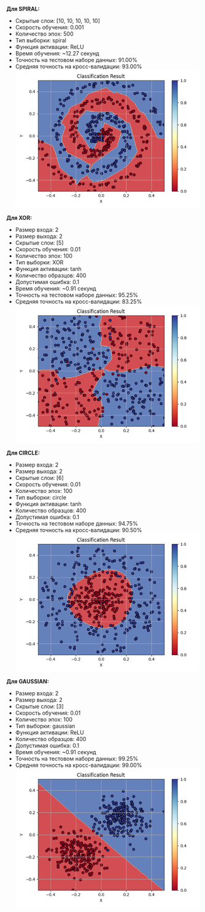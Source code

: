 **Для SPIRAL:**
- Скрытые слои: [10, 10, 10, 10, 10]
- Скорость обучения: 0.001
- Количество эпох: 500
- Тип выборки: spiral
- Функция активации: ReLU
- Время обучения: ~12.27 секунд
- Точность на тестовом наборе данных: 91.00%
- Средняя точность на кросс-валидации: 93.00%
![spiral.png](spiral.png)

**Для XOR:**
- Размер входа: 2
- Размер выхода: 2
- Скрытые слои: [5]
- Скорость обучения: 0.01
- Количество эпох: 100
- Тип выборки: XOR
- Функция активации: tanh
- Количество образцов: 400
- Допустимая ошибка: 0.1
- Время обучения: ~0.91 секунд
- Точность на тестовом наборе данных: 95.25%
- Средняя точность на кросс-валидации: 83.25%
![xor.png](xor.png)

**Для CIRCLE:**
- Размер входа: 2
- Размер выхода: 2
- Скрытые слои: [6]
- Скорость обучения: 0.01
- Количество эпох: 100
- Тип выборки: circle
- Функция активации: tanh
- Количество образцов: 400
- Допустимая ошибка: 0.1
- Точность на тестовом наборе данных: 94.75%
- Средняя точность на кросс-валидации: 90.50%
![circle.png](circle.png)

**Для GAUSSIAN:**
- Размер входа: 2
- Размер выхода: 2
- Скрытые слои: [3]
- Скорость обучения: 0.01
- Количество эпох: 100
- Тип выборки: gaussian
- Функция активации: ReLU
- Количество образцов: 400
- Допустимая ошибка: 0.1
- Время обучения: ~0.91 секунд
- Точность на тестовом наборе данных: 99.25%
- Средняя точность на кросс-валидации: 99.00%
![gaussian.png](gaussian.png)
